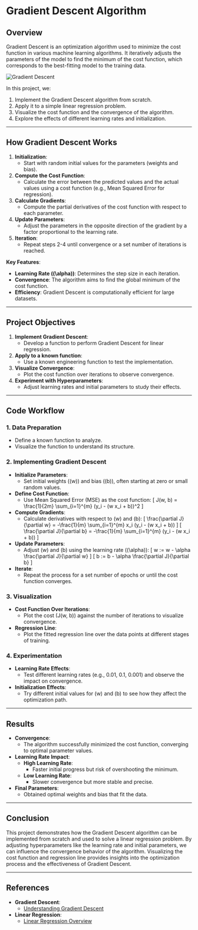 # **Gradient Descent Algorithm**

## Overview

Gradient Descent is an optimization algorithm used to minimize the cost function in various machine learning algorithms. It iteratively adjusts the parameters of the model to find the minimum of the cost function, which corresponds to the best-fitting model to the training data.

![Gradient Descent](https://miro.medium.com/v2/resize:fit:1200/0*7VyOHNGxbSvHoKAP.jpg)

In this project, we:

1. Implement the Gradient Descent algorithm from scratch.
2. Apply it to a simple linear regression problem.
3. Visualize the cost function and the convergence of the algorithm.
4. Explore the effects of different learning rates and initialization.

---
## **How Gradient Descent Works**

1. **Initialization**:
   - Start with random initial values for the parameters (weights and bias).
2. **Compute the Cost Function**:
   - Calculate the error between the predicted values and the actual values using a cost function (e.g., Mean Squared Error for regression).
3. **Calculate Gradients**:
   - Compute the partial derivatives of the cost function with respect to each parameter.
4. **Update Parameters**:
   - Adjust the parameters in the opposite direction of the gradient by a factor proportional to the learning rate.
5. **Iteration**:
   - Repeat steps 2-4 until convergence or a set number of iterations is reached.

**Key Features**:

- **Learning Rate (\(\alpha\))**: Determines the step size in each iteration.
- **Convergence**: The algorithm aims to find the global minimum of the cost function.
- **Efficiency**: Gradient Descent is computationally efficient for large datasets.

---

## **Project Objectives**

1. **Implement Gradient Descent**:
   - Develop a function to perform Gradient Descent for linear regression.
2. **Apply to a known function**:
   - Use a known engineering function to test the implementation.
3. **Visualize Convergence**:
   - Plot the cost function over iterations to observe convergence.
4. **Experiment with Hyperparameters**:
   - Adjust learning rates and initial parameters to study their effects.

---

## **Code Workflow**

### **1. Data Preparation**

- Define a known function to analyze.
- Visualize the function to understand its structure.

### **2. Implementing Gradient Descent**

- **Initialize Parameters**:
  - Set initial weights (\(w\)) and bias (\(b\)), often starting at zero or small random values.
- **Define Cost Function**:
  - Use Mean Squared Error (MSE) as the cost function:
    \[
    J(w, b) = \frac{1}{2m} \sum_{i=1}^{m} (y_i - (w x_i + b))^2
    \]
- **Compute Gradients**:
  - Calculate derivatives with respect to \(w\) and \(b\):
    \[
    \frac{\partial J}{\partial w} = -\frac{1}{m} \sum_{i=1}^{m} x_i (y_i - (w x_i + b))
    \]
    \[
    \frac{\partial J}{\partial b} = -\frac{1}{m} \sum_{i=1}^{m} (y_i - (w x_i + b))
    \]
- **Update Parameters**:
  - Adjust \(w\) and \(b\) using the learning rate (\(\alpha\)):
    \[
    w := w - \alpha \frac{\partial J}{\partial w}
    \]
    \[
    b := b - \alpha \frac{\partial J}{\partial b}
    \]
- **Iterate**:
  - Repeat the process for a set number of epochs or until the cost function converges.

### **3. Visualization**

- **Cost Function Over Iterations**:
  - Plot the cost \(J(w, b)\) against the number of iterations to visualize convergence.
- **Regression Line**:
  - Plot the fitted regression line over the data points at different stages of training.

### **4. Experimentation**

- **Learning Rate Effects**:
  - Test different learning rates (e.g., 0.01, 0.1, 0.001) and observe the impact on convergence.
- **Initialization Effects**:
  - Try different initial values for \(w\) and \(b\) to see how they affect the optimization path.

---

## **Results**

- **Convergence**:
  - The algorithm successfully minimized the cost function, converging to optimal parameter values.
- **Learning Rate Impact**:
  - **High Learning Rate**:
    - Faster initial progress but risk of overshooting the minimum.
  - **Low Learning Rate**:
    - Slower convergence but more stable and precise.
- **Final Parameters**:
  - Obtained optimal weights and bias that fit the data.

---

## **Conclusion**

This project demonstrates how the Gradient Descent algorithm can be implemented from scratch and used to solve a linear regression problem. By adjusting hyperparameters like the learning rate and initial parameters, we can influence the convergence behavior of the algorithm. Visualizing the cost function and regression line provides insights into the optimization process and the effectiveness of Gradient Descent.

---

## **References**

- **Gradient Descent**:
  - [Understanding Gradient Descent](https://machinelearningmastery.com/gradient-descent/)
- **Linear Regression**:
  - [Linear Regression Overview](https://www.analyticsvidhya.com/blog/2015/08/comprehensive-guide-regression/)
